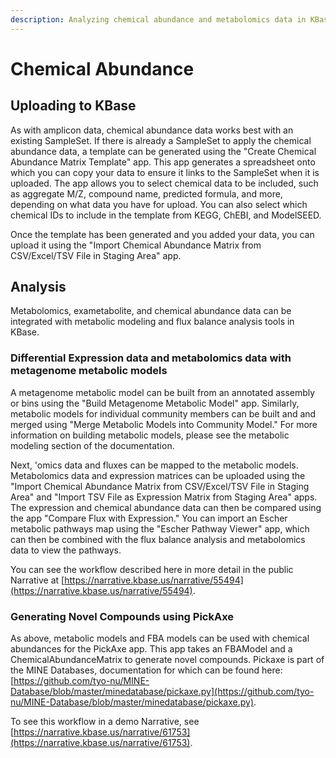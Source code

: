 ```yaml
---
description: Analyzing chemical abundance and metabolomics data in KBase
---
```


# Chemical Abundance

## Uploading to KBase

As with amplicon data, chemical abundance data works best with an existing SampleSet. If there is already a SampleSet to apply the chemical abundance data, a template can be generated using the "Create Chemical Abundance Matrix Template" app. This app generates a spreadsheet onto which you can copy your data to ensure it links to the SampleSet when it is uploaded. The app allows you to select chemical data to be included, such as aggregate M/Z, compound name, predicted formula, and more, depending on what data you have for upload. You can also select which chemical IDs to include in the template from KEGG, ChEBI, and ModelSEED. 

Once the template has been generated and you added your data, you can upload it using the "Import Chemical Abundance Matrix from CSV/Excel/TSV File in Staging Area" app. 

## Analysis

Metabolomics, exametabolite, and chemical abundance data can be integrated with metabolic modeling and flux balance analysis tools in KBase. 

### Differential Expression data and metabolomics data with metagenome metabolic models

A metagenome metabolic model can be built from an annotated assembly or bins using the "Build Metagenome Metabolic Model" app. Similarly, metabolic models for individual community members can be built and and merged using "Merge Metabolic Models into Community Model." For more information on building metabolic models, please see the metabolic modeling section of the documentation. 

Next, 'omics data and fluxes can be mapped to the metabolic models. Metabolomics data and expression matrices can be uploaded using the "Import Chemical Abundance Matrix from CSV/Excel/TSV File in Staging Area" and "Import TSV File as Expression Matrix from Staging Area" apps. The expression and chemical abundance data can then be compared using the app "Compare Flux with Expression." You can import an Escher metabolic pathways map using the "Escher Pathway Viewer" app, which can then be combined with the flux balance analysis and metabolomics data to view the pathways. 

You can see the workflow described here in more detail in the public Narrative at [https://narrative.kbase.us/narrative/55494](https://narrative.kbase.us/narrative/55494).

### Generating Novel Compounds using PickAxe

As above, metabolic models and FBA models can be used with chemical abundances for the PickAxe app. This app takes an  FBAModel and a ChemicalAbundanceMatrix to generate novel compounds. Pickaxe is part of the MINE Databases, documentation for which can be found here: [https://github.com/tyo-nu/MINE-Database/blob/master/minedatabase/pickaxe.py](https://github.com/tyo-nu/MINE-Database/blob/master/minedatabase/pickaxe.py). 

To see this workflow in a demo Narrative, see [https://narrative.kbase.us/narrative/61753](https://narrative.kbase.us/narrative/61753). 

